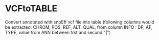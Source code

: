 # VCFtoTABLE
Convert annotated with snpEff vcf file into table (following columns would be extracted: CHROM, POS, REF, ALT, QUAL,  from column INFO : DP, AF, TYPE, value from ANN between frst and second "|")
